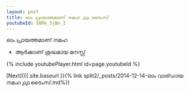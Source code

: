 ```yaml
---
layout: post
title: ഓം പ്രായത്തമാണ് നമഹ ൧൧ ടൈംസ്
youtubeId: 58Rk_5jBv_I
---
```

 
 
 ഓം പ്രായത്തമാണ് നമഹ 
 
 -  ആർക്കാണ് ശുദ്ധമായ മനസ്സ് 
 
  
 
  
 
 
 
 
 
 


{% include youtubePlayer.html id=page.youtubeId %}
 
[Next]({{ site.baseurl }}{% link  split2/_posts/2014-12-14-ഓം വാര്ഡായ നമഹ ൧൧ ടൈംസ്.md%})
 
